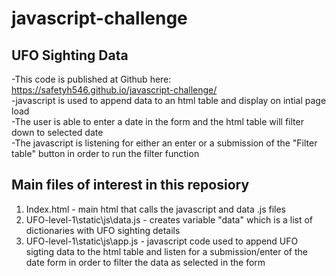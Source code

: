 # javascript-challenge

## UFO Sighting Data
-This code is published at Github here: https://safetyh546.github.io/javascript-challenge/<br />
-javascript is used to append data to an html table and display on intial page load<br />
-The user is able to enter a date in the form and the html table will filter down to selected date<br />
-The javascript is listening for either an enter or a submission of the "Filter table" button in order to run the filter function<br />

## Main files of interest in this reposiory
1) Index.html - main html that calls the javascript and data .js files<br />
2) UFO-level-1\static\js\data.js  - creates variable "data" which is a list of dictionaries with UFO sighting details<br />
3) UFO-level-1\static\js\app.js - javascript code used to append UFO sigting data to the html table and listen for a submission/enter of the date form in order to filter the data as selected in the form<br />
